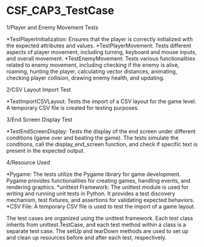 # CSF_CAP3_TestCase

1/Player and Enemy Movement Tests

*TestPlayerInitialization: Ensures that the player is correctly initialized with the expected attributes and values.
*TestPlayerMovement: Tests different aspects of player movement, including turning, keyboard and mouse inputs, and overall movement.
*TestEnemyMovement: Tests various functionalities related to enemy movement, including checking if the enemy is alive, roaming, hunting the player, calculating vector distances, animating, checking player collision, drawing enemy health, and updating.

2/CSV Layout Import Test

*TestImportCSVLayout: Tests the import of a CSV layout for the game level. A temporary CSV file is created for testing purposes.

3/End Screen Display Test

*TestEndScreenDisplay: Tests the display of the end screen under different conditions (game over and beating the game). The tests simulate the conditions, call the display_end_screen function, and check if specific text is present in the expected output.

4/Resource Used

*Pygame: The tests utilize the Pygame library for game development. Pygame provides functionalities for creating games, handling events, and rendering graphics.
*unittest Framework: The unittest module is used for writing and running unit tests in Python. It provides a test discovery mechanism, test fixtures, and assertions for validating expected behaviors.
*CSV File: A temporary CSV file is used to test the import of a game layout.

The test cases are organized using the unittest framework. Each test class inherits from unittest.TestCase, and each test method within a class is a separate test case. The setUp and tearDown methods are used to set up and clean up resources before and after each test, respectively.
